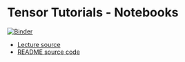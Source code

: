 # Tensor Tutorials - Notebooks

[![Binder](https://mybinder.org/badge_logo.svg)](https://mybinder.org/v2/gh/quantumghent/TensorTutorials.notebooks/main)

- [Lecture source](https://github.com/quantumghent/TensorTutorials)
- [README source code](https://github.com/quantumghent/TensorTutorials.notebooks/blob/main/_notebook_repo/README.md) 